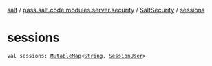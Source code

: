 [salt](../../index.md) / [pass.salt.code.modules.server.security](../index.md) / [SaltSecurity](index.md) / [sessions](./sessions.md)

# sessions

`val sessions: `[`MutableMap`](https://kotlinlang.org/api/latest/jvm/stdlib/kotlin.collections/-mutable-map/index.html)`<`[`String`](https://kotlinlang.org/api/latest/jvm/stdlib/kotlin/-string/index.html)`, `[`SessionUser`](../-session-user/index.md)`>`